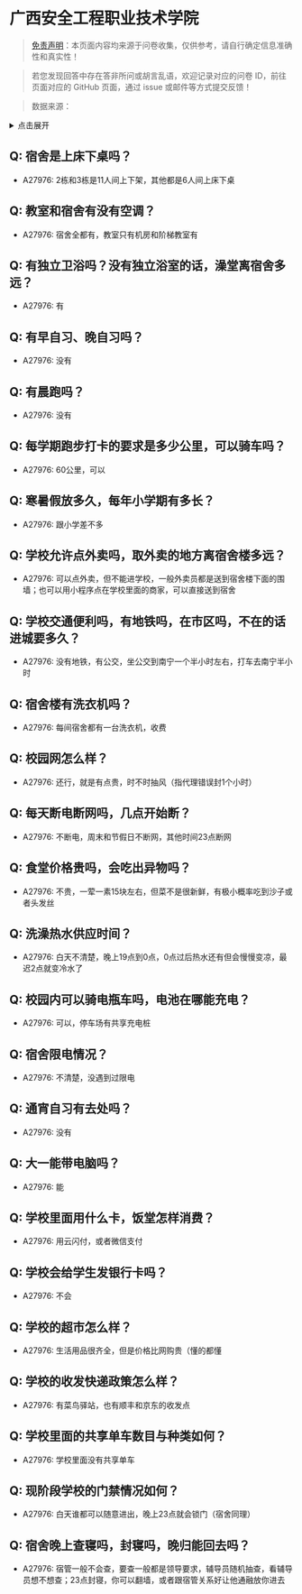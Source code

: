# 广西安全工程职业技术学院

> [免责声明](https://colleges.chat/#_3)：本页面内容均来源于问卷收集，仅供参考，请自行确定信息准确性和真实性！

> 若您发现回答中存在答非所问或胡言乱语，欢迎记录对应的问卷 ID，前往页面对应的 GitHub 页面，通过 issue 或邮件等方式提交反馈！

> 数据来源：

<details><summary>点击展开</summary>
<ul>
<li>A27976: 匿名 (2025 年 05 月)</li>
</ul>
</details>

## Q: 宿舍是上床下桌吗？

- A27976: 2栋和3栋是11人间上下架，其他都是6人间上床下桌

## Q: 教室和宿舍有没有空调？

- A27976: 宿舍全都有，教室只有机房和阶梯教室有

## Q: 有独立卫浴吗？没有独立浴室的话，澡堂离宿舍多远？

- A27976: 有

## Q: 有早自习、晚自习吗？

- A27976: 没有

## Q: 有晨跑吗？

- A27976: 没有

## Q: 每学期跑步打卡的要求是多少公里，可以骑车吗？

- A27976: 60公里，可以

## Q: 寒暑假放多久，每年小学期有多长？

- A27976: 跟小学差不多

## Q: 学校允许点外卖吗，取外卖的地方离宿舍楼多远？

- A27976: 可以点外卖，但不能进学校，一般外卖员都是送到宿舍楼下面的围墙；也可以用小程序点在学校里面的商家，可以直接送到宿舍

## Q: 学校交通便利吗，有地铁吗，在市区吗，不在的话进城要多久？

- A27976: 没有地铁，有公交，坐公交到南宁一个半小时左右，打车去南宁半小时

## Q: 宿舍楼有洗衣机吗？

- A27976: 每间宿舍都有一台洗衣机，收费

## Q: 校园网怎么样？

- A27976: 还行，就是有点贵，时不时抽风（指代理错误封1个小时）

## Q: 每天断电断网吗，几点开始断？

- A27976: 不断电，周末和节假日不断网，其他时间23点断网

## Q: 食堂价格贵吗，会吃出异物吗？

- A27976: 不贵，一荤一素15块左右，但菜不是很新鲜，有极小概率吃到沙子或者头发丝

## Q: 洗澡热水供应时间？

- A27976: 白天不清楚，晚上19点到0点，0点过后热水还有但会慢慢变凉，最迟2点就变冷水了

## Q: 校园内可以骑电瓶车吗，电池在哪能充电？

- A27976: 可以，停车场有共享充电桩

## Q: 宿舍限电情况？

- A27976: 不清楚，没遇到过限电

## Q: 通宵自习有去处吗？

- A27976: 没有

## Q: 大一能带电脑吗？

- A27976: 能

## Q: 学校里面用什么卡，饭堂怎样消费？

- A27976: 用云闪付，或者微信支付

## Q: 学校会给学生发银行卡吗？

- A27976: 不会

## Q: 学校的超市怎么样？

- A27976: 生活用品很齐全，但是价格比网购贵（懂的都懂

## Q: 学校的收发快递政策怎么样？

- A27976: 有菜鸟驿站，也有顺丰和京东的收发点

## Q: 学校里面的共享单车数目与种类如何？

- A27976: 学校里面没有共享单车

## Q: 现阶段学校的门禁情况如何？

- A27976: 白天谁都可以随意进出，晚上23点就会锁门（宿舍同理）

## Q: 宿舍晚上查寝吗，封寝吗，晚归能回去吗？

- A27976: 宿管一般不会查，要查一般都是领导要求，辅导员随机抽查，看辅导员想不想查；23点封寝，你可以翻墙，或者跟宿管关系好让他通融放你进去

